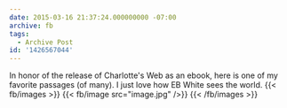```yaml
---
date: 2015-03-16 21:37:24.000000000 -07:00
archive: fb
tags: 
  - Archive Post
id: '1426567044'
---
```


In honor of the release of Charlotte's Web as an ebook, here is one of my favorite passages (of many). I just love how EB White sees the world.
{{< fb/images >}}
{{< fb/image src="image.jpg" />}}
{{< /fb/images >}}
